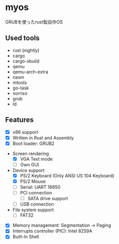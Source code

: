 # myos
GRUBを使ったrust製自作OS
## Used tools
* rust (nightly)
* cargo
* cargo-xbuild
* qemu
* qemu-arch-extra
* nasm
* mtools
* go-task
* xorriso
* grub
* ld

## Features
- [x] x86 support
- [x] Written in Rust and Assembly
- [x] Boot loader: GRUB2
- Screen rendering
  - [x] VGA Text mode
  - [ ] Own GUI
- Device support
  - [x] PS/2 Keyboard (Only ANSI US 104 Keyboard)
  - [x] PS/2 Mouse
  - [ ] Serial: UART 16650
  - [ ] PCI connection
    - [ ] SATA drive support
  - [ ] USB connection
- File system support
  - [ ] FAT32
- [x] Memory management: Segmentation -> Paging
- [x] Interrupts controller (PIC): Intel 8259A
- [x] Built-In Shell